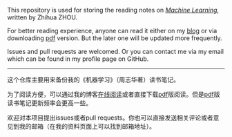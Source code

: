 This repository is used for storing the reading notes on [*Machine Learning*](https://www.amazon.cn/%E5%9B%BE%E4%B9%A6/dp/B01ARKEV1G/ref=sr_1_1?ie=UTF8&qid=1495374863&sr=8-1&keywords=%E6%9C%BA%E5%99%A8%E5%AD%A6%E4%B9%A0), written by Zhihua ZHOU.

For better reading experience, anyone can read it either on my [blog](http://shuaihuang.github.io/Machine-Learning-Reading-Notes/) or via downloading [pdf](https://github.com/ShuaiHuang/MachineLearningNotes/blob/LaTexDraft/Machine-Learning-Reading-Note.pdf) version. But the later one will be updated more frequently.

Issues and pull requests are welcomed. Or you can contact me via my email which can be found in my profile page on GitHub.

----

这个仓库主要用来备份我的《机器学习》（周志华著）读书笔记。

为了阅读方便，可以通过我的博客[在线阅读](http://shuaihuang.github.io/Machine-Learning-Reading-Notes/)或者直接下载[pdf](https://github.com/ShuaiHuang/MachineLearningNotes/blob/LaTexDraft/book-template.pdf)版阅读。但是[pdf](https://github.com/ShuaiHuang/MachineLearningNotes/blob/LaTexDraft/book-template.pdf)版读书笔记更新频率会更高一些。

欢迎对本项目提出issues或者pull requests。你也可以直接发送相关评论或者意见到我的邮箱（在我的资料页面上可以找到邮箱地址）。
